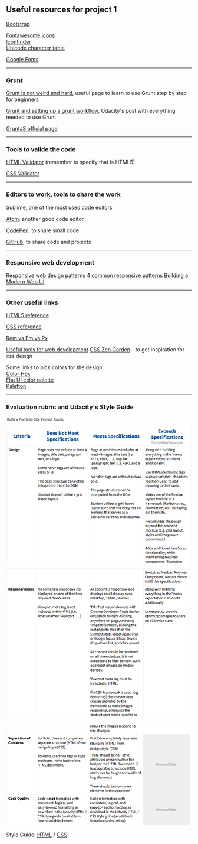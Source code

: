 ## Useful resources for project 1

<a href="http://getbootstrap.com/" target="_blank">Bootstrap</a>

<a href="http://fortawesome.github.io/Font-Awesome/" target="_blank">Fontawesome icons</a><br>
<a href="https://www.iconfinder.com/" target="_blank">Iconfinder</a><br>
<a href="http://unicode-table.com/en/" target="_blank">Unicode character table</a>

<a href="https://www.google.com/fonts" target="_blank">Google Fonts</a>

--------------------------------

### Grunt 

<a href="https://24ways.org/2013/grunt-is-not-weird-and-hard/" target="_blank">Grunt is not weird and hard</a>, useful page to learn to use Grunt step by step for beginners

<a href="https://discussions.udacity.com/t/grunt-and-setting-up-a-grunt-workflow-intermediate/21984" target="_blank">Grunt and setting up a grunt workflow</a>, Udacity's post with everything needed to use Grunt

<a href="http://gruntjs.com/" target="_blank">GruntJS official page</a>

-----------------------------------

### Tools to valide the code 

<a href="https://validator.w3.org/#validate_by_input+with_options" target="_blank">HTML Validator</a> (remember to specify that is HTML5)

<a href="https://jigsaw.w3.org/css-validator/validator" target="_blank">CSS Validator</a>

----------------------------------

### Editors to work, tools to share the work

<a href="http://www.sublimetext.com/" target="_blank">Sublime</a>, one of the most used code editors

<a href="https://atom.io/" target="_blank">Atom</a>, another good code editor

<a href="http://codepen.io/" target="_blank">CodePen</a>, to share small code

<a href="http://github.com" target="_blank">GitHub</a>, to share code and projects

-------------------------------------

### Responsive web development

<a href="https://developers.google.com/web/fundamentals/layouts/rwd-patterns/index?hl=en" target="_blank">
Responsive web design patterns</a>

<a href="https://github.com/santhoshvai/Responsive-Web-Design-Fundamentals/wiki/4-Common-Responsive-patterns" target="_blank">
4 common responsive patterns</a>

<a href="https://www.youtube.com/watch?v=-_0LpTGOE_w&list=PL37ZVnwpeshHFbT0mLTNMtMGO1mo6yPRX&index=7" target="_blank">
Building a Modern Web UI</a>

-------------------

### Other useful links

<a href="http://www.w3.org/TR/html5/" target="_blank">HTML5 reference</a>

<a href="https://developer.mozilla.org/en-US/docs/Web/CSS/Reference" target="_blank">CSS reference</a>

<a href="https://www.futurehosting.com/blog/web-design-basics-rem-vs-em-vs-px-sizing-elements-in-css/" target="_blank">Rem vs Em vs Px</a>

<a href="https://discussions.udacity.com/t/useful-tools-for-web-development/22039" target="_blank">
Useful tools for web development</a>

<a href="http://www.csszengarden.com/" target="_blank">
CSS Zen Garden</a> - to get inspiration for css design

Some links to pick colors for the design:<br>
<a href="http://www.color-hex.com/" target="_blank">Color Hex</a><br>
<a href="http://flatui.com/flat-ui-color-palette/" target="_blank">Flat UI color palette</a><br>
<a href="http://paletton.com/" target="_blank">Paletton</a>

----------------------

### Evaluation rubric and Udacity's Style Guide 

<img src="img/1a.png">
<img src="img/1b.png">
<img src="img/1c.png">

Style Guide: <a href="http://udacity.github.io/frontend-nanodegree-styleguide/" target="_blank">HTML</a> / <a href="http://udacity.github.io/frontend-nanodegree-styleguide/css.html" target="_blank">CSS</a> 
